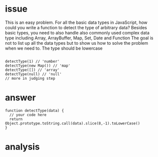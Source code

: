 # issue #
This is an easy problem.
For all the basic data types in JavaScript, how could you write a function to detect the type of arbitrary data?
Besides basic types, you need to also handle also commonly used complex data type including Array, ArrayBuffer, Map, Set, Date and Function
The goal is not to list up all the data types but to show us how to solve the problem when we need to.
The type should be lowercase
```

detectType(1) // 'number'
detectType(new Map()) // 'map'
detectType([]) // 'array'
detectType(null) // 'null'
// more in judging step
```
# answer #
```
function detectType(data) {
  // your code here
  return Object.prototype.toString.call(data).slice(8,-1).toLowerCase()
}
```
# analysis #
